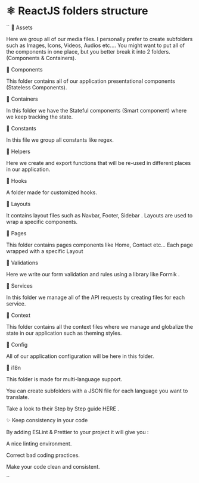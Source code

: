 # ⚛ ReactJS folders structure

``
📁 Assets

Here we group all of our media files.
I personally prefer to create subfolders such as Images, Icons, Videos, Audios etc....
You might want to put all of the components in one place, but you better break it into 2 folders. (Components & Containers).

📁 Components

This folder contains all of our application presentational components (Stateless Components).

📁 Containers

In this folder we have the Stateful components (Smart component) where we keep tracking the state.

📁 Constants

In this file we group all constants like regex.

📁 Helpers

Here we create and export functions that will be re-used in different places in our application.

📁 Hooks

A folder made for customized hooks.

📁 Layouts

It contains layout files such as Navbar, Footer, Sidebar .
Layouts are used to wrap a specific components.

📁 Pages

This folder contains pages components like Home, Contact etc...
Each page wrapped with a specific Layout

📁 Validations

Here we write our form validation and rules using a library like Formik .

📁 Services

In this folder we manage all of the API requests by creating files for each service.

📁 Context

This folder contains all the context files where we manage and globalize the state in our application such as theming styles.

📁 Config

All of our application configuration will be here in this folder.

📁 i18n

This folder is made for multi-language support.

You can create subfolders with a JSON file for each language you want to translate.

Take a look to their Step by Step guide HERE .

✨ Keep consistency in your code

By adding ESLint & Prettier to your project it will give you :

A nice linting environment.

Correct bad coding practices.

Make your code clean and consistent.

``
